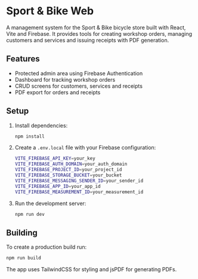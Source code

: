# Sport & Bike Web

A management system for the Sport & Bike bicycle store built with React, Vite and Firebase. It provides tools for creating workshop orders, managing customers and services and issuing receipts with PDF generation.

## Features

- Protected admin area using Firebase Authentication
- Dashboard for tracking workshop orders
- CRUD screens for customers, services and receipts
- PDF export for orders and receipts

## Setup

1. Install dependencies:
   ```bash
   npm install
   ```
2. Create a `.env.local` file with your Firebase configuration:
   ```bash
   VITE_FIREBASE_API_KEY=your_key
   VITE_FIREBASE_AUTH_DOMAIN=your_auth_domain
   VITE_FIREBASE_PROJECT_ID=your_project_id
   VITE_FIREBASE_STORAGE_BUCKET=your_bucket
   VITE_FIREBASE_MESSAGING_SENDER_ID=your_sender_id
   VITE_FIREBASE_APP_ID=your_app_id
   VITE_FIREBASE_MEASUREMENT_ID=your_measurement_id
   ```
3. Run the development server:
   ```bash
   npm run dev
   ```

## Building

To create a production build run:

```bash
npm run build
```

The app uses TailwindCSS for styling and jsPDF for generating PDFs.

